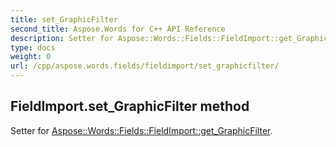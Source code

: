 ```yaml
---
title: set_GraphicFilter
second_title: Aspose.Words for C++ API Reference
description: Setter for Aspose::Words::Fields::FieldImport::get_GraphicFilter. 
type: docs
weight: 0
url: /cpp/aspose.words.fields/fieldimport/set_graphicfilter/
---
```

## FieldImport.set_GraphicFilter method


Setter for [Aspose::Words::Fields::FieldImport::get_GraphicFilter](./get_graphicfilter/).

